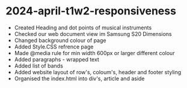 # 2024-april-t1w2-responsiveness

- Created Heading and dot points of musical instruments
- Checked our web document view im Samsung S20 Dimensions
- Changed background colour of page
- Added Style.CSS refrence page
- Made @media rule for min width 600px or larger different colour
- Added paragraphs - wrapped text
- Added list of bands
- Added website layout of row's, coloum's, header and footer styling
- Organised the index.html into div's, article and aside